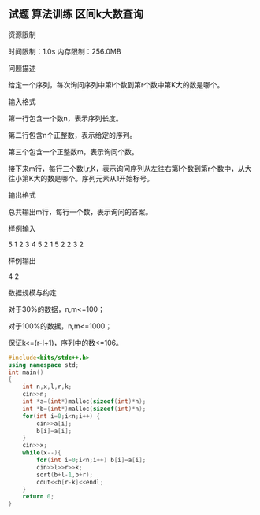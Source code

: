 ## 试题 算法训练 区间k大数查询

资源限制

时间限制：1.0s  内存限制：256.0MB

问题描述

给定一个序列，每次询问序列中第l个数到第r个数中第K大的数是哪个。

输入格式

第一行包含一个数n，表示序列长度。

第二行包含n个正整数，表示给定的序列。

第三个包含一个正整数m，表示询问个数。

接下来m行，每行三个数l,r,K，表示询问序列从左往右第l个数到第r个数中，从大往小第K大的数是哪个。序列元素从1开始标号。

输出格式

总共输出m行，每行一个数，表示询问的答案。

样例输入

5
1 2 3 4 5
2
1 5 2
2 3 2

样例输出

4
2

数据规模与约定

对于30%的数据，n,m<=100；

对于100%的数据，n,m<=1000；

保证k<=(r-l+1)，序列中的数<=106。



```c++
#include<bits/stdc++.h>
using namespace std;
int main()
{
	int n,x,l,r,k;	
	cin>>n;
	int *a=(int*)malloc(sizeof(int)*n);
	int *b=(int*)malloc(sizeof(int)*n);
	for(int i=0;i<n;i++) {
		cin>>a[i];
		b[i]=a[i];
	}
	cin>>x;
	while(x--){
		for(int i=0;i<n;i++) b[i]=a[i];
		cin>>l>>r>>k;
		sort(b+l-1,b+r);
		cout<<b[r-k]<<endl;
	}
	return 0;
}
```

